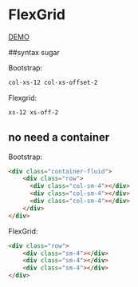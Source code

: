 # FlexGrid

[DEMO](https://germanbisurgi.github.io/flexgrid/)

##syntax sugar

Bootstrap:
```html
col-xs-12 col-xs-offset-2
```

Flexgrid:
```html
xs-12 xs-off-2
```

## no need a container

Bootstrap:

```html
<div class="container-fluid">
    <div class="row">
      <div class="col-sm-4"></div>
      <div class="col-sm-4"></div>
      <div class="col-sm-4"></div>
    </div>
</div>
```

FlexGrid:

```html
<div class="row">
    <div class="sm-4"></div>
    <div class="sm-4"></div>
    <div class="sm-4"></div>
</div>
```
